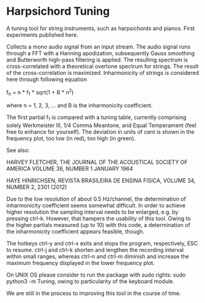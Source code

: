 # Harpsichord Tuning

A tuning tool for string instruments, such as harpsichords and pianos. First experiments published here. 

Collects a mono audio signal from an input stream. The audio signal runs through a FFT with a Hanning apodization,
subsequently Gauss smoothing and Butterworth high-pass filtering is applied. The resulting spectrum is cross-correlated
with a theoretical overtone spectrum for strings. The result of the cross-correlation is maximized. Inharmonicity of 
strings is considered here through following equation

f<sub>n</sub> = n * f<sub>1</sub> * sqrt(1 + B * n<sup>2</sup>)

where n = 1, 2, 3, ... and B is the inharmonicity coefficient.
 
The first partial f<sub>1</sub> is compared with a tuning table, currently comprising solely Werkmeister III, 
1/4 Comma Meantone, and Equal Temperament (feel free to enhance for yourself). The deviation in units of cent is 
shown in the frequency plot, too low (in red), too high (in green).

See also:

HARVEY FLETCHER, THE JOURNAL OF THE ACOUSTICAL SOCIETY OF AMERICA VOLUME 36, NUMBER 1 JANUARY 1964

HAYE HINRICHSEN, REVISTA BRASILEIRA DE ENSINA FISICA, VOLUME 34, NUMBER 2, 2301 (2012)

Due to the low resolution of about 0.5 Hz/channel, the determination of inharmonicity coefficient 
seems somewhat difficult.
In order to achieve higher resolution the sampling interval needs to be enlarged, e.g. by pressing ctrl-k. However, that hampers the usability of this tool. Owing to the higher partials measured 
(up to 10) with this code, a determination of the inharmonicity coefficient appears feasible, though.

The hotkeys ctrl-y and ctrl-x exits and stops the program, respectively, ESC to resume. ctrl-j and ctrl-k shorten
and lengthen the recording interval within small ranges, whereas ctrl-n and ctrl-m diminish and increase the maximum 
frequency displayed in the lower frequency plot.

On UNIX OS please consider to run the package with sudo rights: sudo python3 -m Tuning, owing to particularity 
of the keyboard module.

We are still in the process to improving this tool in the course of time.